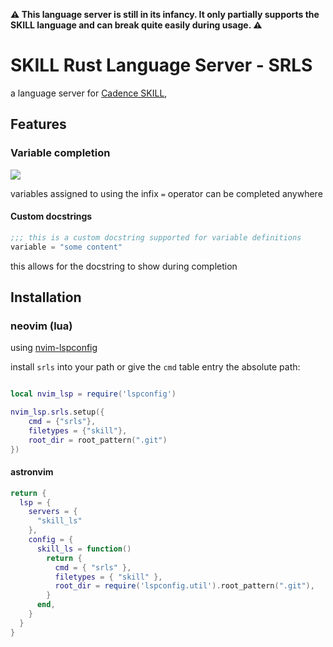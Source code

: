 **⚠ This language server is still in its infancy. It only partially supports the SKILL language and can break quite easily during usage. ⚠**

# SKILL Rust Language Server - SRLS

a language server for [Cadence SKILL](https://en.wikipedia.org/wiki/Cadence_SKILL), 

## Features

### Variable completion

![](https://git.acereca.net/acereca/srls/raw/branch/master/assets/variable_completion.GIF)

variables assigned to using the infix `=` operator can be completed anywhere

#### Custom docstrings

```lisp
;;; this is a custom docstring supported for variable definitions
variable = "some content"
```

this allows for the docstring to show during completion

## Installation

### neovim (lua)

using [nvim-lspconfig](https://github.com/neovim/nvim-lspconfig)

install `srls` into your path or give the `cmd` table entry the absolute path:

```lua

local nvim_lsp = require('lspconfig')

nvim_lsp.srls.setup({
    cmd = {"srls"},
    filetypes = {"skill"},
    root_dir = root_pattern(".git")
})
```

#### astronvim

```lua
return {
  lsp = {
    servers = {
      "skill_ls"
    },
    config = {
      skill_ls = function()
        return {
          cmd = { "srls" },
          filetypes = { "skill" },
          root_dir = require('lspconfig.util').root_pattern(".git"),
        }
      end,
    }
  }
}
```

